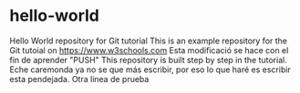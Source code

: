  # hello-world
Hello World repository for Git tutorial
This is an example repository for the Git tutoial on https://www.w3schools.com
Esta modificació se hace con el fin de aprender "PUSH"
This repository is built step by step in the tutorial.
Eche caremonda ya no se que más escribir, por eso lo que haré es escribir esta pendejada.
Otra linea de prueba